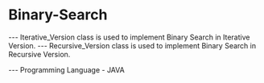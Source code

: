 # Binary-Search

--- Iterative_Version class is used to implement Binary Search in  Iterative Version.
--- Recursive_Version class is used to implement Binary Search in  Recursive Version.

--- Programming Language - JAVA